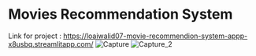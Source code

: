 # Movies Recommendation System

Link for project : https://loaiwalid07-movie-recommendion-system-appp-x8usbq.streamlitapp.com/
![Capture](https://user-images.githubusercontent.com/57464575/175972145-258650f2-ff7e-4a3f-8fb6-59da81258bcb.PNG)
![Capture_2](https://user-images.githubusercontent.com/57464575/175972173-4ed5b897-0998-46ed-b015-1a182d630fc4.PNG)
